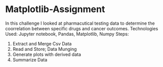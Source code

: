 # Matplotlib-Assignment

In this challenge I looked at pharmacutical testing data to determine the coorrelation between specific drugs and cancer outcomes. 
Technologies Used: Jupyter notebook, Pandas, Matplotlib, Numpy
Steps: 
1. Extract and Merge Csv Data 
2. Read and Store; Data Munging 
3. Generate plots with derived data
4. Summarize Data 
